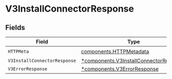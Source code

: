 # V3InstallConnectorResponse


## Fields

| Field                                                                                           | Type                                                                                            | Required                                                                                        | Description                                                                                     |
| ----------------------------------------------------------------------------------------------- | ----------------------------------------------------------------------------------------------- | ----------------------------------------------------------------------------------------------- | ----------------------------------------------------------------------------------------------- |
| `HTTPMeta`                                                                                      | [components.HTTPMetadata](../../models/components/httpmetadata.md)                              | :heavy_check_mark:                                                                              | N/A                                                                                             |
| `V3InstallConnectorResponse`                                                                    | [*components.V3InstallConnectorResponse](../../models/components/v3installconnectorresponse.md) | :heavy_minus_sign:                                                                              | Accepted                                                                                        |
| `V3ErrorResponse`                                                                               | [*components.V3ErrorResponse](../../models/components/v3errorresponse.md)                       | :heavy_minus_sign:                                                                              | Error                                                                                           |